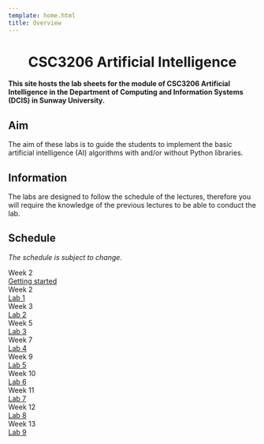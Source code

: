 ```yaml
---
template: home.html
title: Overview
---
```


<h1 style="text-align: center">CSC3206 Artificial Intelligence</h1>

**This site hosts the lab sheets for the module of CSC3206 Artificial Intelligence in the Department of Computing and Information Systems (DCIS) in Sunway University.**

## Aim

The aim of these labs is to guide the students to implement the basic artificial intelligence (AI) algorithms with and/or without Python libraries.

## Information

The labs are designed to follow the schedule of the lectures, therefore you will require the knowledge of the previous lectures to be able to conduct the lab.

## Schedule 

*The schedule is subject to change.*

<div class="timeline">
    <div class="container right">
        <div class="date">Week 2</div>
        <div class="content"><a href="./get-start">Getting started</a></div>
    </div>
    <div class="container right">
        <div class="date">Week 2</div>
        <div class="content"><a href="./lab1">Lab 1</a></div>
    </div>
    <div class="container right">
        <div class="date">Week 3</div>
        <div class="content"><a href="./lab2">Lab 2</a></div>
    </div>
    <div class="container right">
        <div class="date">Week 5</div>
        <div class="content"><a href="./lab3">Lab 3</a></div>
    </div>
    <div class="container right">
        <div class="date">Week 7</div>
        <div class="content"><a href="./lab4">Lab 4</a></div>
    </div>
    <div class="container right">
        <div class="date">Week 9</div>
        <div class="content"><a href="./lab5">Lab 5</a></div>
    </div>
    <div class="container right">
        <div class="date">Week 10</div>
        <div class="content"><a href="./lab6">Lab 6</a></div>
    </div>
    <div class="container right">
        <div class="date">Week 11</div>
        <div class="content"><a href="./lab7">Lab 7</a></div>
    </div>
    <div class="container right">
        <div class="date">Week 12</div>
        <div class="content"><a href="./lab8">Lab 8</a></div>
    </div>
    <div class="container right">
        <div class="date">Week 13</div>
        <div class="content"><a href="./lab9">Lab 9</a></div>
    </div>
</div>
